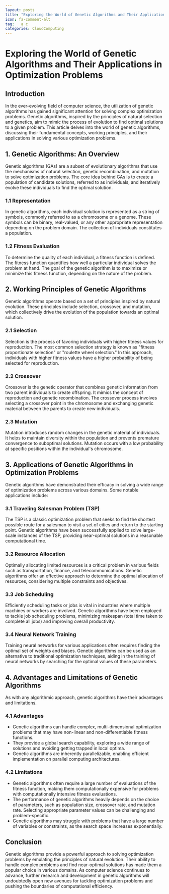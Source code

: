 ```yaml
---
layout: posts
title: "Exploring the World of Genetic Algorithms and Their Applications in Optimization Problems"
icon: fa-comment-alt
tag:   a c
categories: CloudComputing
---
```



# Exploring the World of Genetic Algorithms and Their Applications in Optimization Problems

## Introduction
In the ever-evolving field of computer science, the utilization of genetic algorithms has gained significant attention for solving complex optimization problems. Genetic algorithms, inspired by the principles of natural selection and genetics, aim to mimic the process of evolution to find optimal solutions to a given problem. This article delves into the world of genetic algorithms, discussing their fundamental concepts, working principles, and their applications in solving various optimization problems.

## 1. Genetic Algorithms: An Overview
Genetic algorithms (GAs) are a subset of evolutionary algorithms that use the mechanisms of natural selection, genetic recombination, and mutation to solve optimization problems. The core idea behind GAs is to create a population of candidate solutions, referred to as individuals, and iteratively evolve these individuals to find the optimal solution.

### 1.1 Representation
In genetic algorithms, each individual solution is represented as a string of symbols, commonly referred to as a chromosome or a genome. These symbols can be binary, real-valued, or any other appropriate representation depending on the problem domain. The collection of individuals constitutes a population.

### 1.2 Fitness Evaluation
To determine the quality of each individual, a fitness function is defined. The fitness function quantifies how well a particular individual solves the problem at hand. The goal of the genetic algorithm is to maximize or minimize this fitness function, depending on the nature of the problem.

## 2. Working Principles of Genetic Algorithms
Genetic algorithms operate based on a set of principles inspired by natural evolution. These principles include selection, crossover, and mutation, which collectively drive the evolution of the population towards an optimal solution.

### 2.1 Selection
Selection is the process of favoring individuals with higher fitness values for reproduction. The most common selection strategy is known as "fitness proportionate selection" or "roulette wheel selection." In this approach, individuals with higher fitness values have a higher probability of being selected for reproduction.

### 2.2 Crossover
Crossover is the genetic operator that combines genetic information from two parent individuals to create offspring. It mimics the concept of reproduction and genetic recombination. The crossover process involves selecting a crossover point in the chromosome and exchanging genetic material between the parents to create new individuals.

### 2.3 Mutation
Mutation introduces random changes in the genetic material of individuals. It helps to maintain diversity within the population and prevents premature convergence to suboptimal solutions. Mutation occurs with a low probability at specific positions within the individual's chromosome.

## 3. Applications of Genetic Algorithms in Optimization Problems
Genetic algorithms have demonstrated their efficacy in solving a wide range of optimization problems across various domains. Some notable applications include:

### 3.1 Traveling Salesman Problem (TSP)
The TSP is a classic optimization problem that seeks to find the shortest possible route for a salesman to visit a set of cities and return to the starting point. Genetic algorithms have been successfully applied to solve large-scale instances of the TSP, providing near-optimal solutions in a reasonable computational time.

### 3.2 Resource Allocation
Optimally allocating limited resources is a critical problem in various fields such as transportation, finance, and telecommunications. Genetic algorithms offer an effective approach to determine the optimal allocation of resources, considering multiple constraints and objectives.

### 3.3 Job Scheduling
Efficiently scheduling tasks or jobs is vital in industries where multiple machines or workers are involved. Genetic algorithms have been employed to tackle job scheduling problems, minimizing makespan (total time taken to complete all jobs) and improving overall productivity.

### 3.4 Neural Network Training
Training neural networks for various applications often requires finding the optimal set of weights and biases. Genetic algorithms can be used as an alternative to traditional optimization techniques, aiding in the training of neural networks by searching for the optimal values of these parameters.

## 4. Advantages and Limitations of Genetic Algorithms
As with any algorithmic approach, genetic algorithms have their advantages and limitations.

### 4.1 Advantages
- Genetic algorithms can handle complex, multi-dimensional optimization problems that may have non-linear and non-differentiable fitness functions.
- They provide a global search capability, exploring a wide range of solutions and avoiding getting trapped in local optima.
- Genetic algorithms are inherently parallelizable, enabling efficient implementation on parallel computing architectures.

### 4.2 Limitations
- Genetic algorithms often require a large number of evaluations of the fitness function, making them computationally expensive for problems with computationally intensive fitness evaluations.
- The performance of genetic algorithms heavily depends on the choice of parameters, such as population size, crossover rate, and mutation rate. Selecting appropriate parameter values can be challenging and problem-specific.
- Genetic algorithms may struggle with problems that have a large number of variables or constraints, as the search space increases exponentially.

## Conclusion
Genetic algorithms provide a powerful approach to solving optimization problems by emulating the principles of natural evolution. Their ability to handle complex problems and find near-optimal solutions has made them a popular choice in various domains. As computer science continues to advance, further research and development in genetic algorithms will undoubtedly open new avenues for tackling optimization problems and pushing the boundaries of computational efficiency.